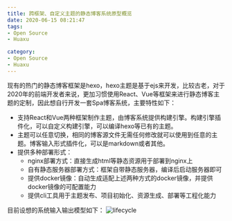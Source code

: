 ```yaml
---
title: 跨框架、自定义主题的静态博客系统原型概览
date: 2020-06-15 08:21:47
tags:
- Open Source
- Huaxu

category:
- Open Source
- Huaxu
---
```

现有的热门的静态博客框架是hexo，hexo主题是基于ejs来开发，比较古老，对于2020年的前端开发者来说，更加习惯使用React、Vue等框架来进行静态博客主题的定制，因此想自行开发一套Spa博客系统，主要特性如下：
* 支持React和Vue两种框架制作主题，由博客系统提供构建引擎。构建引擎插件化，可以自定义构建引擎，可以编译hexo等已有的主题。
* 主题可以任意切换，相同的博客源文件无需任何修改就可以使用到任意的主题。博客输入形式插件化，可以是markdown或者其他。
* 提供多种部署形式：
  * nginx部署方式：直接生成html等静态资源用于部署到nginx上
  * 自有静态服务器部署方式：框架自带静态服务器，编译后启动服务器即可
  * 提供docker镜像：自动生成适配上述两种方式的docker镜像，并提供docker镜像的可配置能力
  * 提供cli工具用于主题发布、项目初始化、资源生成、部署等工程化能力

目前设想的系统输入输出模型如下：
![lifecycle](/img/static-blog-lifecycle.png)